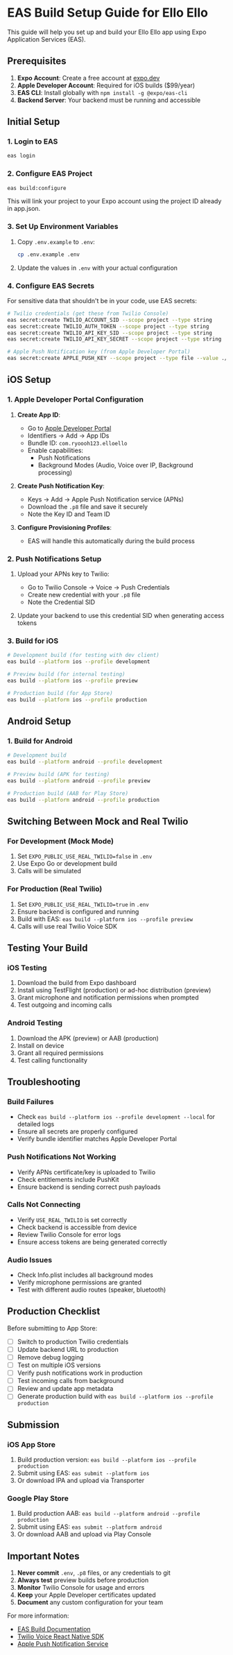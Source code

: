 # EAS Build Setup Guide for Ello Ello

This guide will help you set up and build your Ello Ello app using Expo Application Services (EAS).

## Prerequisites

1. **Expo Account**: Create a free account at [expo.dev](https://expo.dev)
2. **Apple Developer Account**: Required for iOS builds ($99/year)
3. **EAS CLI**: Install globally with `npm install -g @expo/eas-cli`
4. **Backend Server**: Your backend must be running and accessible

## Initial Setup

### 1. Login to EAS

```bash
eas login
```

### 2. Configure EAS Project

```bash
eas build:configure
```

This will link your project to your Expo account using the project ID already in app.json.

### 3. Set Up Environment Variables

1. Copy `.env.example` to `.env`:
   ```bash
   cp .env.example .env
   ```

2. Update the values in `.env` with your actual configuration

### 4. Configure EAS Secrets

For sensitive data that shouldn't be in your code, use EAS secrets:

```bash
# Twilio credentials (get these from Twilio Console)
eas secret:create TWILIO_ACCOUNT_SID --scope project --type string
eas secret:create TWILIO_AUTH_TOKEN --scope project --type string
eas secret:create TWILIO_API_KEY_SID --scope project --type string
eas secret:create TWILIO_API_KEY_SECRET --scope project --type string

# Apple Push Notification key (from Apple Developer Portal)
eas secret:create APPLE_PUSH_KEY --scope project --type file --value ./AuthKey_XXXXXXXX.p8
```

## iOS Setup

### 1. Apple Developer Portal Configuration

1. **Create App ID**:
   - Go to [Apple Developer Portal](https://developer.apple.com)
   - Identifiers → Add → App IDs
   - Bundle ID: `com.ryoooh123.elloello`
   - Enable capabilities:
     - Push Notifications
     - Background Modes (Audio, Voice over IP, Background processing)

2. **Create Push Notification Key**:
   - Keys → Add → Apple Push Notification service (APNs)
   - Download the `.p8` file and save it securely
   - Note the Key ID and Team ID

3. **Configure Provisioning Profiles**:
   - EAS will handle this automatically during the build process

### 2. Push Notifications Setup

1. Upload your APNs key to Twilio:
   - Go to Twilio Console → Voice → Push Credentials
   - Create new credential with your `.p8` file
   - Note the Credential SID

2. Update your backend to use this credential SID when generating access tokens

### 3. Build for iOS

```bash
# Development build (for testing with dev client)
eas build --platform ios --profile development

# Preview build (for internal testing)
eas build --platform ios --profile preview

# Production build (for App Store)
eas build --platform ios --profile production
```

## Android Setup

### 1. Build for Android

```bash
# Development build
eas build --platform android --profile development

# Preview build (APK for testing)
eas build --platform android --profile preview

# Production build (AAB for Play Store)
eas build --platform android --profile production
```

## Switching Between Mock and Real Twilio

### For Development (Mock Mode)
1. Set `EXPO_PUBLIC_USE_REAL_TWILIO=false` in `.env`
2. Use Expo Go or development build
3. Calls will be simulated

### For Production (Real Twilio)
1. Set `EXPO_PUBLIC_USE_REAL_TWILIO=true` in `.env`
2. Ensure backend is configured and running
3. Build with EAS: `eas build --platform ios --profile preview`
4. Calls will use real Twilio Voice SDK

## Testing Your Build

### iOS Testing
1. Download the build from Expo dashboard
2. Install using TestFlight (production) or ad-hoc distribution (preview)
3. Grant microphone and notification permissions when prompted
4. Test outgoing and incoming calls

### Android Testing
1. Download the APK (preview) or AAB (production)
2. Install on device
3. Grant all required permissions
4. Test calling functionality

## Troubleshooting

### Build Failures
- Check `eas build --platform ios --profile development --local` for detailed logs
- Ensure all secrets are properly configured
- Verify bundle identifier matches Apple Developer Portal

### Push Notifications Not Working
- Verify APNs certificate/key is uploaded to Twilio
- Check entitlements include PushKit
- Ensure backend is sending correct push payloads

### Calls Not Connecting
- Verify `USE_REAL_TWILIO` is set correctly
- Check backend is accessible from device
- Review Twilio Console for error logs
- Ensure access tokens are being generated correctly

### Audio Issues
- Check Info.plist includes all background modes
- Verify microphone permissions are granted
- Test with different audio routes (speaker, bluetooth)

## Production Checklist

Before submitting to App Store:

- [ ] Switch to production Twilio credentials
- [ ] Update backend URL to production
- [ ] Remove debug logging
- [ ] Test on multiple iOS versions
- [ ] Verify push notifications work in production
- [ ] Test incoming calls from background
- [ ] Review and update app metadata
- [ ] Generate production build with `eas build --platform ios --profile production`

## Submission

### iOS App Store
1. Build production version: `eas build --platform ios --profile production`
2. Submit using EAS: `eas submit --platform ios`
3. Or download IPA and upload via Transporter

### Google Play Store
1. Build production AAB: `eas build --platform android --profile production`
2. Submit using EAS: `eas submit --platform android`
3. Or download AAB and upload via Play Console

## Important Notes

1. **Never commit** `.env`, `.p8` files, or any credentials to git
2. **Always test** preview builds before production
3. **Monitor** Twilio Console for usage and errors
4. **Keep** your Apple Developer certificates updated
5. **Document** any custom configuration for your team

For more information:
- [EAS Build Documentation](https://docs.expo.dev/eas/build/)
- [Twilio Voice React Native SDK](https://www.twilio.com/docs/voice/sdks/react-native)
- [Apple Push Notification Service](https://developer.apple.com/documentation/usernotifications)